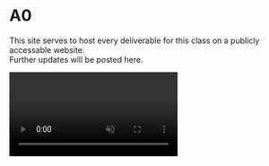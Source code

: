 # A0
This site serves to host every deliverable for this class on a publicly accessable website.  
Further updates will be posted here.

<video muted autoplay loop controls>
<source src="https://github.com/jdhickey/echo-cowsay/raw/refs/heads/main/bird_dance.mp4" type="video/mp4">
</video>
